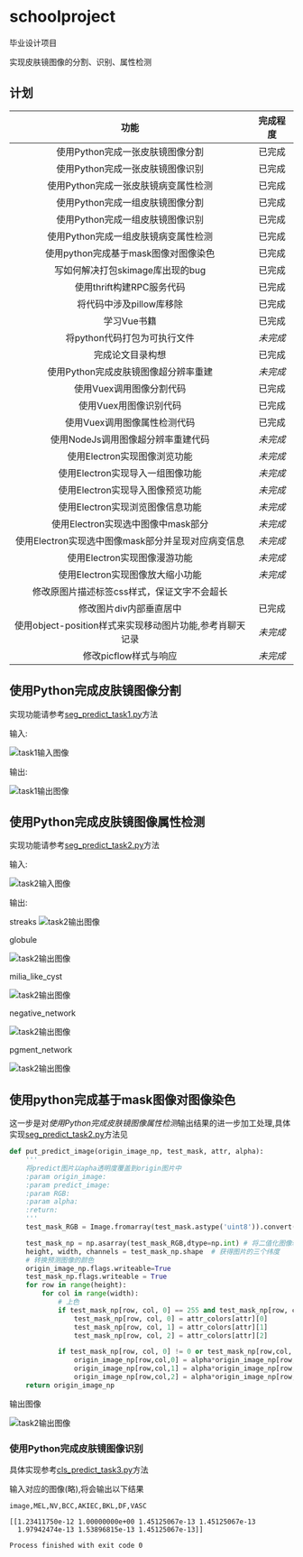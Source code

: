 # schoolproject

毕业设计项目

实现皮肤镜图像的分割、识别、属性检测


## 计划

|功能|完成程度|
|:-:|:-:|
|使用Python完成一张皮肤镜图像分割|已完成|
|使用Python完成一张皮肤镜图像识别|已完成|
|使用Python完成一张皮肤镜病变属性检测|已完成|
|使用Python完成一组皮肤镜图像分割|已完成|
|使用Python完成一组皮肤镜图像识别|已完成|
|使用Python完成一组皮肤镜病变属性检测|已完成|
|使用python完成基于mask图像对图像染色|已完成|
|写如何解决打包skimage库出现的bug|已完成|
|使用thrift构建RPC服务代码|已完成|
|将代码中涉及pillow库移除|已完成|
|学习Vue书籍|已完成|
|将python代码打包为可执行文件|*未完成*|
|完成论文目录构想|已完成|
|使用Python完成皮肤镜图像超分辨率重建|*未完成*|
|使用Vuex调用图像分割代码|已完成|
|使用Vuex用图像识别代码|已完成|
|使用Vuex调用图像属性检测代码|已完成|
|使用NodeJs调用图像超分辨率重建代码|*未完成*|
|使用Electron实现图像浏览功能|*未完成*|
|使用Electron实现导入一组图像功能|*未完成*|
|使用Electron实现导入图像预览功能|*未完成*|
|使用Electron实现浏览图像信息功能|*未完成*|
|使用Electron实现选中图像中mask部分|*未完成*|
|使用Electron实现选中图像mask部分并呈现对应病变信息|*未完成*|
|使用Electron实现图像漫游功能|*未完成*|
|使用Electron实现图像放大缩小功能|*未完成*|
|修改原图片描述标签css样式，保证文字不会超长|
|修改图片div内部垂直居中|已完成|
|使用object-position样式来实现移动图片功能,参考肖聊天记录|*未完成*|
|修改picflow样式与响应|*未完成*|

## 使用Python完成皮肤镜图像分割

实现功能请参考[seg_predict_task1.py](https://github.com/413180794/ISIC2018/blob/master/runs/seg_predict_task1.py)方法

输入:

![task1输入图像](https://github.com/413180794/schoolproject/blob/master/mark_image/task1_input.jpg)

输出:

![task1输出图像](https://github.com/413180794/schoolproject/blob/master/mark_image/task1_result.png)

## 使用Python完成皮肤镜图像属性检测

实现功能请参考[seg_predict_task2.py](https://github.com/413180794/ISIC2018/blob/master/runs/seg_predict_task2.py)方法

输入:

![task2输入图像](https://github.com/413180794/schoolproject/blob/master/mark_image/task2_input.jpg)

输出:

streaks
![task2输出图像](https://github.com/413180794/schoolproject/blob/master/mark_image/task2_result_attribute_streaks.png)

globule

![task2输出图像](https://github.com/413180794/schoolproject/blob/master/mark_image/task2_result_globule.png)

milia_like_cyst

![task2输出图像](https://github.com/413180794/schoolproject/blob/master/mark_image/task2_result_milia_like_cyst.png)

negative_network

![task2输出图像](https://github.com/413180794/schoolproject/blob/master/mark_image/task2_result_negative_network.png)

pgment_network


![task2输出图像](https://github.com/413180794/schoolproject/blob/master/mark_image/task2_result_pigment_network.png)

## 使用python完成基于mask图像对图像染色

这一步是对*使用Python完成皮肤镜图像属性检测*输出结果的进一步加工处理,具体实现[seg_predict_task2.py](https://github.com/413180794/ISIC2018/blob/master/runs/seg_predict_task2.py)方法见

```python
def put_predict_image(origin_image_np, test_mask, attr, alpha):
    '''
    将predict图片以apha透明度覆盖到origin图片中
    :param origin_image:
    :param predict_image:
    :param RGB:
    :param alpha:
    :return:
    '''
    test_mask_RGB = Image.fromarray(test_mask.astype('uint8')).convert("RGB") # 将原始二值化图像转换成RGB

    test_mask_np = np.asarray(test_mask_RGB,dtype=np.int) # 将二值化图像转换成三维数组
    height, width, channels = test_mask_np.shape  # 获得图片的三个纬度
    # 转换预测图像的颜色
    origin_image_np.flags.writeable=True
    test_mask_np.flags.writeable = True
    for row in range(height):
        for col in range(width):
            # 上色
            if test_mask_np[row, col, 0] == 255 and test_mask_np[row, col, 1] == 255 and test_mask_np[row, col, 2] == 255:
                test_mask_np[row, col, 0] = attr_colors[attr][0]
                test_mask_np[row, col, 1] = attr_colors[attr][1]
                test_mask_np[row, col, 2] = attr_colors[attr][2]

            if test_mask_np[row, col, 0] != 0 or test_mask_np[row,col, 1] != 0 or test_mask_np[row, col, 2] != 0:
                origin_image_np[row,col,0] = alpha*origin_image_np[row,col,0] + (1-alpha)*test_mask_np[row, col, 0]
                origin_image_np[row,col,1] = alpha*origin_image_np[row,col,1] + (1-alpha)*test_mask_np[row, col, 1]
                origin_image_np[row,col,2] = alpha*origin_image_np[row,col,2] + (1-alpha)*test_mask_np[row, col, 2]
    return origin_image_np 
```

输出图像

![task2输出图像](https://github.com/413180794/schoolproject/blob/master/mark_image/task2_result.png)

### 使用Python完成皮肤镜图像识别 

具体实现参考[cls_predict_task3.py](https://github.com/413180794/ISIC2018/blob/master/runs/cls_predict_task3.py)方法

输入对应的图像(略),将会输出以下结果

```shell script
image,MEL,NV,BCC,AKIEC,BKL,DF,VASC

[[1.23411750e-12 1.00000000e+00 1.45125067e-13 1.45125067e-13
  1.97942474e-13 1.53896815e-13 1.45125067e-13]]

Process finished with exit code 0
```
